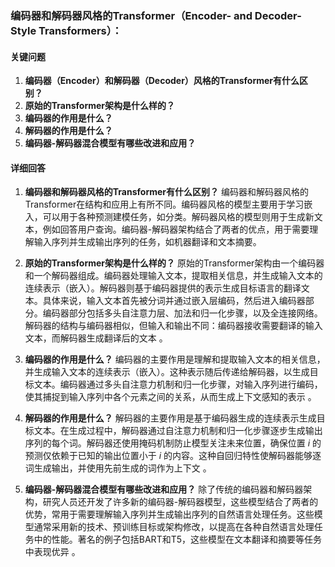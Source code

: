 ### 编码器和解码器风格的Transformer（Encoder- and Decoder-Style Transformers）：

#### 关键问题

1. **编码器（Encoder）和解码器（Decoder）风格的Transformer有什么区别？**
2. **原始的Transformer架构是什么样的？**
3. **编码器的作用是什么？**
4. **解码器的作用是什么？**
5. **编码器-解码器混合模型有哪些改进和应用？**

#### 详细回答

1. **编码器和解码器风格的Transformer有什么区别？**
   编码器和解码器风格的Transformer在结构和应用上有所不同。编码器风格的模型主要用于学习嵌入，可以用于各种预测建模任务，如分类。解码器风格的模型则用于生成新文本，例如回答用户查询。编码器-解码器架构结合了两者的优点，用于需要理解输入序列并生成输出序列的任务，如机器翻译和文本摘要。

2. **原始的Transformer架构是什么样的？**
   原始的Transformer架构由一个编码器和一个解码器组成。编码器处理输入文本，提取相关信息，并生成输入文本的连续表示（嵌入）。解码器则基于编码器提供的表示生成目标语言的翻译文本。具体来说，输入文本首先被分词并通过嵌入层编码，然后进入编码器部分。编码器部分包括多头自注意力层、加法和归一化步骤，以及全连接网络。解码器的结构与编码器相似，但输入和输出不同：编码器接收需要翻译的输入文本，而解码器生成翻译后的文本   。

3. **编码器的作用是什么？**
   编码器的主要作用是理解和提取输入文本的相关信息，并生成输入文本的连续表示（嵌入）。这种表示随后传递给解码器，以生成目标文本。编码器通过多头自注意力机制和归一化步骤，对输入序列进行编码，使其捕捉到输入序列中各个元素之间的关系，从而生成上下文感知的表示   。

4. **解码器的作用是什么？**
   解码器的主要作用是基于编码器生成的连续表示生成目标文本。在生成过程中，解码器通过自注意力机制和归一化步骤逐步生成输出序列的每个词。解码器还使用掩码机制防止模型关注未来位置，确保位置 $i$ 的预测仅依赖于已知的输出位置小于 $i$ 的内容。这种自回归特性使解码器能够逐词生成输出，并使用先前生成的词作为上下文   。

5. **编码器-解码器混合模型有哪些改进和应用？**
   除了传统的编码器和解码器架构，研究人员还开发了许多新的编码器-解码器模型，这些模型结合了两者的优势，常用于需要理解输入序列并生成输出序列的自然语言处理任务。这些模型通常采用新的技术、预训练目标或架构修改，以提高在各种自然语言处理任务中的性能。著名的例子包括BART和T5，这些模型在文本翻译和摘要等任务中表现优异   。
